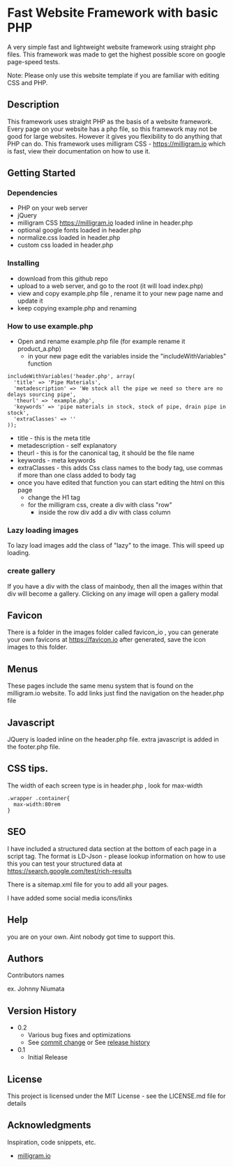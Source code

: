 # Fast Website Framework with basic PHP

A very simple fast and lightweight website framework using straight php files. This framework was made to get the highest possible score on google page-speed tests.

Note: Please only use this website template if you are familiar with editing CSS and PHP.

## Description

This framework uses straight PHP as the basis of a website framework.
Every page on your website has a php file, so this framework may not be good for large websites. However it gives you flexibility to do anything that PHP can do.
This framework uses milligram CSS - https://milligram.io which is fast, view their documentation on how to use it.

## Getting Started

### Dependencies

* PHP on your web server
* jQuery
* milligram CSS https://milligram.io loaded inline in header.php
* optional google fonts loaded in header.php
* normalize.css loaded in header.php
* custom css loaded in header.php


### Installing

* download from this github repo
* upload to a web server, and go to the root (it will load index.php)
* view and copy example.php file , rename it to your new page name and update it
* keep copying example.php and renaming

### How to use example.php

* Open and rename example.php file (for example rename it product_a.php)
  * in your new page edit the variables inside  the "includeWithVariables" function
  
```
includeWithVariables('header.php', array(
  'title' => 'Pipe Materials',
  'metadescription' => 'We stock all the pipe we need so there are no delays sourcing pipe',
  'theurl' => 'example.php',
  'keywords' => 'pipe materials in stock, stock of pipe, drain pipe in stock',
  'extraClasses' => ''
));
```
  * title - this is the meta title
  * metadescription - self explanatory
  * theurl - this is for the canonical tag, it should be the file name 
  * keywords - meta keywords
  * extraClasses - this adds Css class names to the body tag, use commas if more than one class added to body tag
* once you have edited that function you can start editing the html on this page
  * change the H1 tag
  * for the milligram css, create a div with class "row"
    * inside the row div add a div with class column
  

### Lazy loading images
To lazy load images add the class of "lazy" to the image. This will speed up loading.

### create gallery
If you have a div with the class of mainbody, then all the images within that div will become a gallery. Clicking on any image will open a gallery modal

## Favicon
There is a folder in the images folder called favicon_io , you can generate your own favicons at https://favicon.io
after generated, save the icon images to this folder.

## Menus
These pages include the same menu system that is found on the milligram.io website.
To add links just find the navigation on the header.php file

## Javascript
JQuery is loaded inline on the header.php file.
extra javascript is added in the footer.php file.

## CSS tips.
The width of each screen type is in header.php , look for max-width
```
.wrapper .container{
  max-width:80rem
}
```
## SEO
I have included a structured data section at the bottom of each page in a script tag.
The format is LD-Json - please lookup information on how to use this
you can test your structured data at https://search.google.com/test/rich-results

There is a sitemap.xml file for you to add all your pages. 

I have added some social media icons/links

## Help

you are on your own. Aint nobody got time to support this.

## Authors

Contributors names 

ex. Johnny Niumata 


## Version History

* 0.2
    * Various bug fixes and optimizations
    * See [commit change]() or See [release history]()
* 0.1
    * Initial Release

## License

This project is licensed under the MIT License - see the LICENSE.md file for details

## Acknowledgments

Inspiration, code snippets, etc.
* [milligram.io](https://milligram.io)
